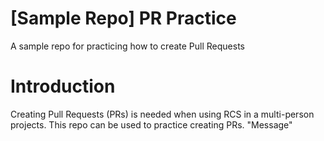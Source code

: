 # [Sample Repo] PR Practice
A sample repo for practicing how to create Pull Requests

# Introduction
Creating Pull Requests (PRs) is needed when using RCS in a multi-person
projects. This repo can be used to practice creating PRs.
"Message"
